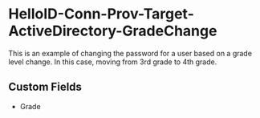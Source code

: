 # HelloID-Conn-Prov-Target-ActiveDirectory-GradeChange
This is an example of changing the password for a user based on a grade level change. In this case, moving from 3rd grade to 4th grade.

## Custom Fields
- Grade

